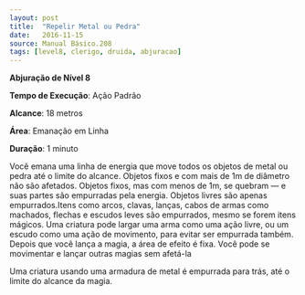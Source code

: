 ```yaml
---
layout: post
title:  "Repelir Metal ou Pedra"
date:   2016-11-15
source: Manual Básico.208
tags: [level8, clerigo, druida, abjuracao]
---
```


**Abjuração de Nível 8**

**Tempo de Execução**: Ação Padrão

**Alcance**: 18 metros

**Área**: Emanação em Linha

**Duração**: 1 minuto

Você emana uma linha de energia que move todos os objetos de metal ou pedra até o limite do alcance. 
Objetos fixos e com mais de 1m de diâmetro não são afetados. 
Objetos fixos, mas com menos de 1m, se quebram — e suas partes são empurradas pela energia. 
Objetos livres são apenas empurrados.Itens como arcos, clavas, lanças, cabos de armas como machados, flechas e escudos leves são empurrados, 
mesmo se forem itens mágicos. Uma criatura pode largar uma arma como uma ação livre, ou um escudo como uma ação de movimento, para evitar ser empurrada também.
Depois que você lança a magia, a área de efeito é fixa. Você pode se movimentar e lançar outras magias sem afetá-la

Uma criatura usando uma armadura de metal é empurrada para trás, até o limite do alcance da magia.